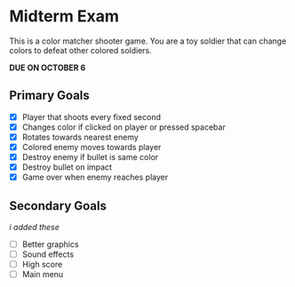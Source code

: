 # Midterm Exam

This is a color matcher shooter game. You are a toy soldier that can change colors to defeat other colored soldiers.

**DUE ON OCTOBER 6**

## Primary Goals

-  [x] Player that shoots every fixed second
-  [x] Changes color if clicked on player or pressed spacebar
-  [x] Rotates towards nearest enemy
-  [x] Colored enemy moves towards player
-  [x] Destroy enemy if bullet is same color
-  [x] Destroy bullet on impact
-  [x] Game over when enemy reaches player

## Secondary Goals

_i added these_

-  [ ] Better graphics
-  [ ] Sound effects
-  [ ] High score
-  [ ] Main menu
